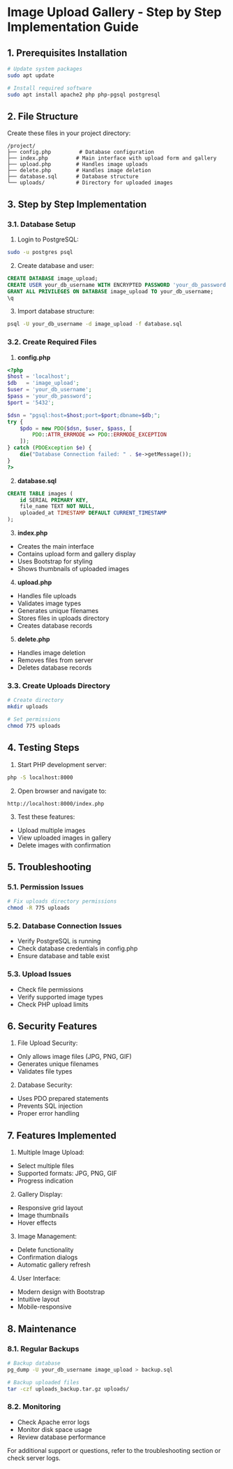 # Image Upload Gallery - Step by Step Implementation Guide

## 1. Prerequisites Installation
```bash
# Update system packages
sudo apt update

# Install required software
sudo apt install apache2 php php-pgsql postgresql
```

## 2. File Structure
Create these files in your project directory:
```
/project/
├── config.php         # Database configuration
├── index.php         # Main interface with upload form and gallery
├── upload.php        # Handles image uploads
├── delete.php        # Handles image deletion
├── database.sql      # Database structure
└── uploads/          # Directory for uploaded images
```

## 3. Step by Step Implementation

### 3.1. Database Setup
1. Login to PostgreSQL:
```bash
sudo -u postgres psql
```

2. Create database and user:
```sql
CREATE DATABASE image_upload;
CREATE USER your_db_username WITH ENCRYPTED PASSWORD 'your_db_password';
GRANT ALL PRIVILEGES ON DATABASE image_upload TO your_db_username;
\q
```

3. Import database structure:
```bash
psql -U your_db_username -d image_upload -f database.sql
```

### 3.2. Create Required Files

1. **config.php**
```php
<?php
$host = 'localhost';
$db   = 'image_upload';
$user = 'your_db_username';
$pass = 'your_db_password';
$port = '5432';

$dsn = "pgsql:host=$host;port=$port;dbname=$db;";
try {
    $pdo = new PDO($dsn, $user, $pass, [
        PDO::ATTR_ERRMODE => PDO::ERRMODE_EXCEPTION
    ]);
} catch (PDOException $e) {
    die("Database Connection failed: " . $e->getMessage());
}
?>
```

2. **database.sql**
```sql
CREATE TABLE images (
    id SERIAL PRIMARY KEY,
    file_name TEXT NOT NULL,
    uploaded_at TIMESTAMP DEFAULT CURRENT_TIMESTAMP
);
```

3. **index.php**
- Creates the main interface
- Contains upload form and gallery display
- Uses Bootstrap for styling
- Shows thumbnails of uploaded images

4. **upload.php**
- Handles file uploads
- Validates image types
- Generates unique filenames
- Stores files in uploads directory
- Creates database records

5. **delete.php**
- Handles image deletion
- Removes files from server
- Deletes database records

### 3.3. Create Uploads Directory
```bash
# Create directory
mkdir uploads

# Set permissions
chmod 775 uploads
```

## 4. Testing Steps

1. Start PHP development server:
```bash
php -S localhost:8000
```

2. Open browser and navigate to:
```
http://localhost:8000/index.php
```

3. Test these features:
- Upload multiple images
- View uploaded images in gallery
- Delete images with confirmation

## 5. Troubleshooting

### 5.1. Permission Issues
```bash
# Fix uploads directory permissions
chmod -R 775 uploads
```

### 5.2. Database Connection Issues
- Verify PostgreSQL is running
- Check database credentials in config.php
- Ensure database and table exist

### 5.3. Upload Issues
- Check file permissions
- Verify supported image types
- Check PHP upload limits

## 6. Security Features

1. File Upload Security:
- Only allows image files (JPG, PNG, GIF)
- Generates unique filenames
- Validates file types

2. Database Security:
- Uses PDO prepared statements
- Prevents SQL injection
- Proper error handling

## 7. Features Implemented

1. Multiple Image Upload:
- Select multiple files
- Supported formats: JPG, PNG, GIF
- Progress indication

2. Gallery Display:
- Responsive grid layout
- Image thumbnails
- Hover effects

3. Image Management:
- Delete functionality
- Confirmation dialogs
- Automatic gallery refresh

4. User Interface:
- Modern design with Bootstrap
- Intuitive layout
- Mobile-responsive

## 8. Maintenance

### 8.1. Regular Backups
```bash
# Backup database
pg_dump -U your_db_username image_upload > backup.sql

# Backup uploaded files
tar -czf uploads_backup.tar.gz uploads/
```

### 8.2. Monitoring
- Check Apache error logs
- Monitor disk space usage
- Review database performance

For additional support or questions, refer to the troubleshooting section or check server logs.

